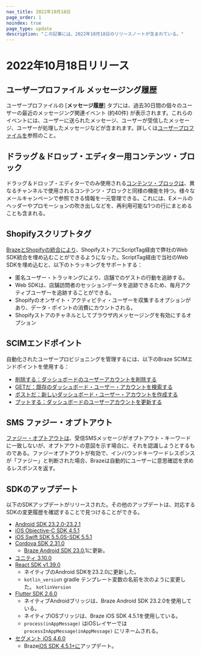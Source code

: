 ```yaml
---
nav_title: 2022年10月18日
page_order: 1
noindex: true
page_type: update
description: "この記事には、2022年10月18日のリリースノートが含まれている。"
---
```


# 2022年10月18日リリース

## ユーザープロファイル メッセージング履歴

ユーザープロファイルの \[**メッセージ履歴**] タブには、過去30日間の個々のユーザーの最近のメッセージング関連イベント (約40件) が表示されます。これらのイベントには、ユーザーに送られたメッセージ、ユーザーが受信したメッセージ、ユーザーが処理したメッセージなどが含まれます。詳しくは[ユーザープロファイルを]({{site.baseurl}}/user_guide/engagement_tools/segments/user_profiles/#messaging-history-tab)参照のこと。 

## ドラッグ＆ドロップ・エディター用コンテンツ・ブロック

ドラッグ＆ドロップ・エディターでのみ使用される[コンテンツ・ブロックは]({{site.baseurl}}/user_guide/engagement_tools/templates_and_media/content_blocks/)、異なるチャンネルで使用されるコンテンツ・ブロックと同様の機能を持つ。様々なメールキャンペーンで参照できる情報を一元管理できる。これには、Eメールのヘッダーやプロモーションの吹き出しなどを、再利用可能な1つの行にまとめることも含まれる。

## Shopifyスクリプトタグ

[BrazeとShopifyの統合により]({{site.baseurl}}/partners/message_orchestration/channel_extensions/ecommerce/shopify)、ShopifyストアにScriptTag経由で弊社のWeb SDK統合を埋め込むことができるようになった。ScriptTag経由で当社のWeb SDKを埋め込むと、以下のトラッキングをサポートする：
- 匿名ユーザー・トラッキングにより、店舗でのゲストの行動を追跡する。
- Web SDKは、店舗訪問者のセッションデータを追跡できるため、毎月アクティブユーザーを追跡することができる。
- Shopifyのオンサイト・アクティビティ・ユーザーを収集するオプションがあり、データ・ポイントの消費にカウントされる。
- Shopifyストアのチャネルとしてブラウザ内メッセージングを有効にするオプション

## SCIMエンドポイント

自動化されたユーザープロビジョニングを管理するには、以下のBraze SCIMエンドポイントを使用する：
- [削除する：ダッシュボードのユーザーアカウントを削除する]({{site.baseurl}}/api/endpoints/scim/delete_existing_dashboard_user/)
- [GETだ：既存のダッシュボード・ユーザー・アカウントを検索する]({{site.baseurl}}/api/endpoints/scim/get_see_user_account_information/)
- [ポストだ：新しいダッシュボード・ユーザー・アカウントを作成する]({{site.baseurl}}/api/endpoints/scim/post_create_user_account/)
- [プットする：ダッシュボードのユーザーアカウントを更新する]({{site.baseurl}}/api/endpoints/scim/put_update_existing_user_account/)

## SMS ファジー・オプトアウト

[ファジー・オプトアウトは]({{site.baseurl}}/user_guide/message_building_by_channel/sms/keywords/fuzzy_opt_out#fuzzy-opt-out)、受信SMSメッセージがオプトアウト・キーワードに一致しないが、オプトアウトの意図を示す場合に、それを認識しようとするものである。ファジーオプトアウトが有効で、インバウンドキーワードレスポンスが「ファジー」と判断された場合、Brazeは自動的にユーザーに意思確認を求めるレスポンスを返す。

## SDKのアップデート

以下のSDKアップデートがリリースされた。その他のアップデートは、対応するSDKの変更履歴を確認することで見つけることができる。

- [Android SDK 23.2.0-23.2.1](https://github.com/braze-inc/braze-android-sdk/blob/master/CHANGELOG.md#2321)
- [iOS Objective-C SDK 4.5.1](https://github.com/Appboy/appboy-ios-sdk/blob/master/CHANGELOG.md#451)
- [iOS Swift SDK 5.5.0S-SDK 5.5.1](https://github.com/braze-inc/braze-swift-sdk/blob/main/CHANGELOG.md#550)
- [Cordova SDK 2.31.0](https://github.com/Appboy/appboy-cordova-sdk/blob/master/CHANGELOG.md#2310)
  - [Braze Android SDK 23.0.](https://github.com/braze-inc/braze-android-sdk/releases/tag/v23.0.1)1に更新。
- [ユニティ 3.10.0](https://github.com/Appboy/appboy-unity-sdk/blob/master/CHANGELOG.md#3100)
- [React SDK v1.39.0](https://github.com/braze-inc/braze-react-native-sdk/blob/master/CHANGELOG.md#1400)
  - ネイティブのAndroid SDKを23.2.0に更新した。
  - `kotlin_versio`n gradle テンプレート変数の名前を次のように変更した。 `kotlinVersion`
- [Flutter SDK 2.6.0](https://pub.dev/packages/braze_plugin/changelog#260)
  - ネイティブAndroidブリッジは、Braze Android SDK 23.2.0を使用している。
  - ネイティブiOSブリッジは、Braze iOS SDK 4.5.1を使用している。
  - `process(inAppMessage)` はiOSレイヤーでは`processInAppMessage(inAppMessage)` にリネームされる。
- [セグメント iOS 4.6.0](https://github.com/Appboy/appboy-segment-ios/blob/master/CHANGELOG.md#460)
  - Braze[iOS SDK 4.5.1+に](https://github.com/Appboy/appboy-ios-sdk/blob/master/CHANGELOG.md#451)アップデート。

